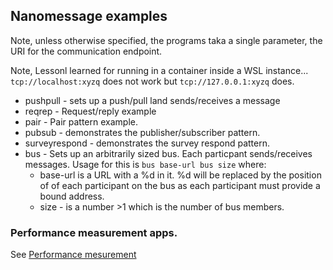 ## Nanomessage examples

Note, unless otherwise specified, the programs taka a single parameter,
the URI for the communication endpoint.  

Note, Lessonl learned for running in a container inside a WSL instance...
```tcp://localhost:xyzq``` does not work but ```tcp://127.0.0.1:xyzq``` does.

* pushpull - sets up a push/pull land sends/receives a message
* reqrep - Request/reply example
* pair - Pair pattern example.
* pubsub - demonstrates the publisher/subscriber pattern.
* surveyrespond - demonstrates the survey respond pattern.
* bus - Sets up an arbitrarily sized bus.  Each particpant sends/receives messages.
Usage for this is ```bus base-url bus size``` where:
    *  base-url is a URL with a %d in it.  %d will be replaced by the position of
    of each participant on the bus as each participant must provide a bound address.
    *  size - is a number >1 which is the number of bus members.

    
### Performance measurement apps.

See [Performance mesurement](Performance/Readme.md)